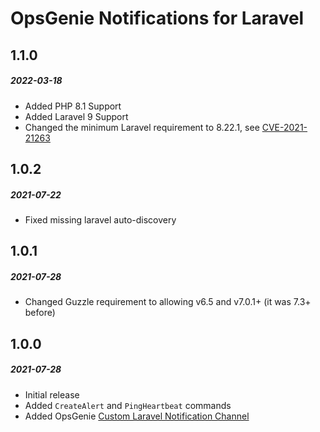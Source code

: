 # OpsGenie Notifications for Laravel

## 1.1.0
##### 2022-03-18

- Added PHP 8.1 Support
- Added Laravel 9 Support
- Changed the minimum Laravel requirement to 8.22.1, see [CVE-2021-21263](https://blog.laravel.com/security-laravel-62011-7302-8221-released)

## 1.0.2
##### 2021-07-22

- Fixed missing laravel auto-discovery

## 1.0.1
##### 2021-07-28

- Changed Guzzle requirement to allowing v6.5 and v7.0.1+ (it was 7.3+ before)

## 1.0.0
##### 2021-07-28

- Initial release
- Added `CreateAlert` and `PingHeartbeat` commands
- Added OpsGenie [Custom Laravel Notification Channel](https://laravel.com/docs/8.x/notifications#custom-channels)
